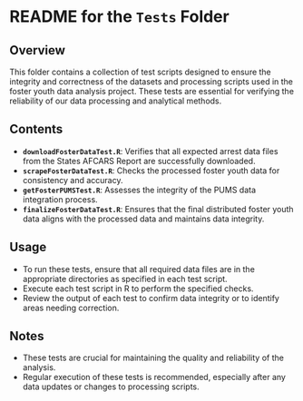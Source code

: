 # README for the `Tests` Folder

## Overview

This folder contains a collection of test scripts designed to ensure the integrity and correctness of the datasets and processing scripts used in the foster youth data analysis project. These tests are essential for verifying the reliability of our data processing and analytical methods.

## Contents

- **`downloadFosterDataTest.R`**: Verifies that all expected arrest data files from the States AFCARS Report are successfully downloaded.
- **`scrapeFosterDataTest.R`**: Checks the processed foster youth data for consistency and accuracy.
- **`getFosterPUMSTest.R`**: Assesses the integrity of the PUMS data integration process.
- **`finalizeFosterDataTest.R`**: Ensures that the final distributed foster youth data aligns with the processed data and maintains data integrity.

## Usage

- To run these tests, ensure that all required data files are in the appropriate directories as specified in each test script.
- Execute each test script in R to perform the specified checks.
- Review the output of each test to confirm data integrity or to identify areas needing correction.

## Notes

- These tests are crucial for maintaining the quality and reliability of the analysis.
- Regular execution of these tests is recommended, especially after any data updates or changes to processing scripts.